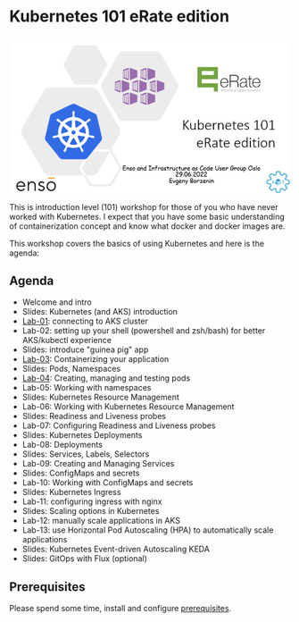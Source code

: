 # Kubernetes 101 eRate edition 

![logo](images/logo.png)

This is introduction level (101) workshop for those of you who have never worked with Kubernetes. I expect that you have some basic understanding of containerization concept and know what docker and docker images are. 

This workshop covers the basics of using Kubernetes and here is the agenda:

## Agenda

 * Welcome and intro
 * Slides: Kubernetes (and AKS) introduction
 * [Lab-01](labs/lab-01/readme.md): connecting to AKS cluster
 * Lab-02: setting up your shell (powershell and zsh/bash) for better AKS/kubectl experience 
 * Slides: introduce "guinea pig" app
 * [Lab-03](labs/lab-03/readme.md): Containerizing your application
 * Slides: Pods, Namespaces
 * [Lab-04](labs/lab-04/readme.md): Creating, managing and testing pods
 * Lab-05: Working with namespaces
 * Slides: Kubernetes Resource Management
 * Lab-06: Working with Kubernetes Resource Management
 * Slides: Readiness and Liveness probes
 * Lab-07: Configuring Readiness and Liveness probes
 * Slides: Kubernetes Deployments
 * Lab-08: Deployments
 * Slides: Services, Labels, Selectors
 * Lab-09: Creating and Managing Services
 * Slides: ConfigMaps and secrets
 * Lab-10: Working with ConfigMaps and secrets
 * Slides: Kubernetes Ingress 
 * Lab-11: configuring ingress with nginx
 * Slides: Scaling options in Kubernetes
 * Lab-12: manually scale applications in AKS
 * Lab-13: use Horizontal Pod Autoscaling (HPA) to automatically scale applications
 * Slides: Kubernetes Event-driven Autoscaling KEDA 
 * Slides: GitOps with Flux (optional)

## Prerequisites

Please spend some time, install and configure [prerequisites](prerequisites.md).
